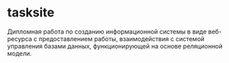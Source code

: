 # tasksite
Дипломная работа по созданию информационной системы в виде веб-ресурса с предоставлением работы, взаимодействия с системой управления базами данных, функционирующей на основе реляционной модели.
